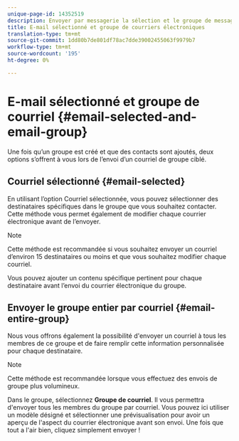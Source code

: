 ```yaml
---
unique-page-id: 14352519
description: Envoyer par messagerie la sélection et le groupe de messagerie - Documents marketing - Documentation du produit
title: E-mail sélectionné et groupe de courriers électroniques
translation-type: tm+mt
source-git-commit: 1dd80b7de801df78ac7dde39002455063f9979b7
workflow-type: tm+mt
source-wordcount: '195'
ht-degree: 0%

---
```



# E-mail sélectionné et groupe de courriel {#email-selected-and-email-group}

Une fois qu’un groupe est créé et que des contacts sont ajoutés, deux options s’offrent à vous lors de l’envoi d’un courriel de groupe ciblé.

## Courriel sélectionné {#email-selected}

En utilisant l’option Courriel sélectionnée, vous pouvez sélectionner des destinataires spécifiques dans le groupe que vous souhaitez contacter. Cette méthode vous permet également de modifier chaque courrier électronique avant de l’envoyer.

>[!NOTE]
>
>Cette méthode est recommandée si vous souhaitez envoyer un courriel d’environ 15 destinataires ou moins et que vous souhaitez modifier chaque courriel.

Vous pouvez ajouter un contenu spécifique pertinent pour chaque destinataire avant l’envoi du courrier électronique du groupe.

## Envoyer le groupe entier par courriel {#email-entire-group}

Nous vous offrons également la possibilité d&#39;envoyer un courriel à tous les membres de ce groupe et de faire remplir cette information personnalisée pour chaque destinataire.

>[!NOTE]
>
>Cette méthode est recommandée lorsque vous effectuez des envois de groupe plus volumineux.

Dans le groupe, sélectionnez **Groupe de courriel**. Il vous permettra d&#39;envoyer tous les membres du groupe par courriel.  Vous pouvez ici utiliser un modèle désigné et sélectionner une prévisualisation pour avoir un aperçu de l&#39;aspect du courrier électronique avant son envoi. Une fois que tout a l&#39;air bien, cliquez simplement envoyer !
